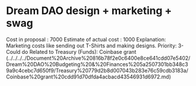 # Dream DAO design + marketing + swag

Cost in proposal : 7000
Estimate of actual cost : 1000
Explanation: Marketing costs like sending out T-Shirts and making designs. 
Priority: 3- Could do
Related to Treasury  (Funds): Coinbase grant  (../../../../Document%20Archive%20816b78f2e0c6400e8ce641cdd07e5402/Dream%20DAO%20Budgeting%20&%20Finances%205a2507301bb348c39a9c4cebc7d650f9/Treasury%20779d2b8d007043b283e76c59cdb3183a/Coinbase%20grant%20cdd91d70dfda4acbacd43546931d6972.md)